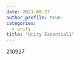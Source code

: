 ```yaml
---
date: 2021-09-27
author_profile: true
categories:
  - unity
title: "Unity Essential1"
---
```

210927
